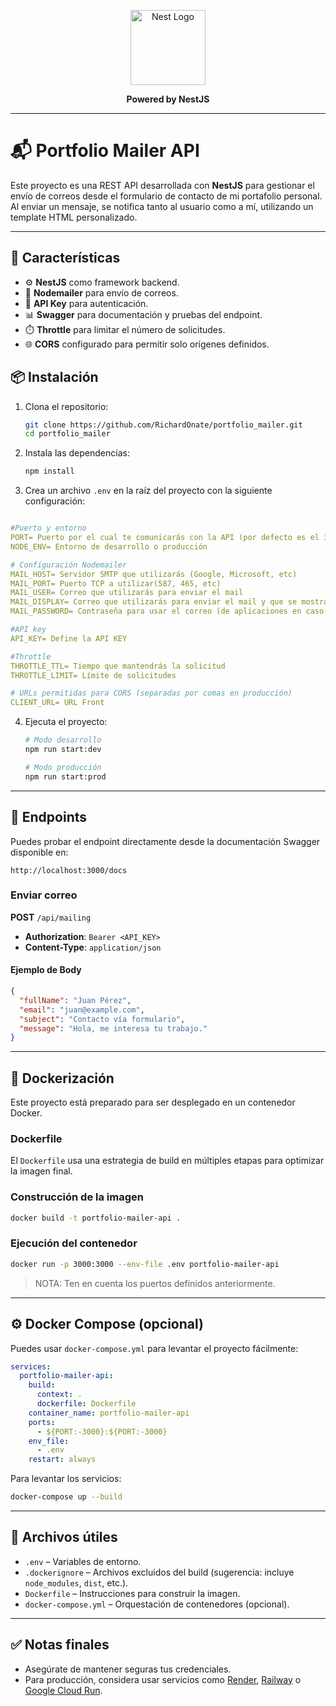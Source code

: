 <p align="center">
  <a href="http://nestjs.com/" target="blank"><img src="https://nestjs.com/img/logo-small.svg" width="120" alt="Nest Logo" /></a>
</p>

<p align="center">
  <b>Powered by NestJS</b>
</p>

---

# 📬 Portfolio Mailer API

Este proyecto es una REST API desarrollada con **NestJS** para gestionar el envío de correos desde el formulario de contacto de mi portafolio personal. Al enviar un mensaje, se notifica tanto al usuario como a mí, utilizando un template HTML personalizado.

---

## 🚀 Características

- ⚙️ **NestJS** como framework backend.
- 📧 **Nodemailer** para envío de correos.
- 🔐 **API Key** para autenticación.
- 📊 **Swagger** para documentación y pruebas del endpoint.
- ⏱️ **Throttle** para limitar el número de solicitudes.
- 🌐 **CORS** configurado para permitir solo orígenes definidos.

## 📦 Instalación

1. Clona el repositorio:
   ```bash
   git clone https://github.com/RichardOnate/portfolio_mailer.git
   cd portfolio_mailer
   ```

2. Instala las dependencias:
   ```bash
   npm install
   ```
   
3. Crea un archivo `.env` en la raíz del proyecto con la siguiente configuración:

```yaml

#Puerto y entorno
PORT= Puerto por el cual te comunicarás con la API (por defecto es el 3000)
NODE_ENV= Entorno de desarrollo o producción

# Configuración Nodemailer
MAIL_HOST= Servidor SMTP que utilizarás (Google, Microsoft, etc)
MAIL_PORT= Puerto TCP a utilizar(587, 465, etc)
MAIL_USER= Correo que utilizarás para enviar el mail
MAIL_DISPLAY= Correo que utilizarás para enviar el mail y que se mostrará al receptor
MAIL_PASSWORD= Contraseña para usar el correo (de aplicaciones en caso de Google, de acceso en caso de Microsoft, etc)

#API key
API_KEY= Define la API KEY

#Throttle
THROTTLE_TTL= Tiempo que mantendrás la solicitud
THROTTLE_LIMIT= Límite de solicitudes

# URLs permitidas para CORS (separadas por comas en producción)
CLIENT_URL= URL Front

```

4. Ejecuta el proyecto:

   ```bash
   # Modo desarrollo
   npm run start:dev

   # Modo producción
   npm run start:prod
   ```

---

## 🔗 Endpoints

Puedes probar el endpoint directamente desde la documentación Swagger disponible en:

```
http://localhost:3000/docs
```

### Enviar correo

**POST** `/api/mailing`

- **Authorization**: `Bearer <API_KEY>`
- **Content-Type**: `application/json`

#### Ejemplo de Body

```json
{
  "fullName": "Juan Pérez",
  "email": "juan@example.com",
  "subject": "Contacto vía formulario", 
  "message": "Hola, me interesa tu trabajo."
}
```

---


## 🐳 Dockerización

Este proyecto está preparado para ser desplegado en un contenedor Docker.

### Dockerfile

El `Dockerfile` usa una estrategia de build en múltiples etapas para optimizar la imagen final.

### Construcción de la imagen

```bash
docker build -t portfolio-mailer-api .
```

### Ejecución del contenedor

```bash
docker run -p 3000:3000 --env-file .env portfolio-mailer-api
```
> NOTA:
> Ten en cuenta los puertos definidos anteriormente.

---

## ⚙️ Docker Compose (opcional)

Puedes usar `docker-compose.yml` para levantar el proyecto fácilmente:

```yaml
services:
  portfolio-mailer-api:
    build:
      context: .
      dockerfile: Dockerfile
    container_name: portfolio-mailer-api
    ports:
      - ${PORT:-3000}:${PORT:-3000}
    env_file:
      - .env
    restart: always
```

Para levantar los servicios:

```bash
docker-compose up --build
```

---

## 📁 Archivos útiles

- `.env` – Variables de entorno.
- `.dockerignore` – Archivos excluidos del build (sugerencia: incluye `node_modules`, `dist`, etc.).
- `Dockerfile` – Instrucciones para construir la imagen.
- `docker-compose.yml` – Orquestación de contenedores (opcional).

---

## ✅ Notas finales

- Asegúrate de mantener seguras tus credenciales.
- Para producción, considera usar servicios como [Render](https://render.com), [Railway](https://railway.app) o [Google Cloud Run](https://cloud.google.com/run).
